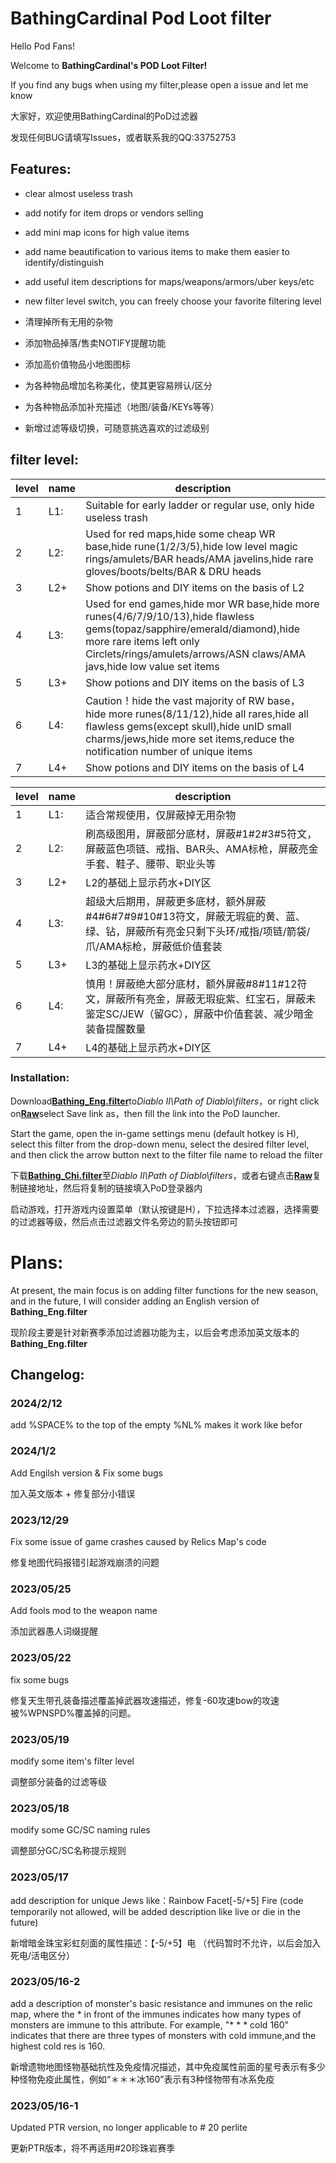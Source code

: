 # BathingCardinal Pod Loot filter
Hello Pod Fans! 

Welcome to **BathingCardinal's POD Loot Filter!** 

If you find any bugs when using my filter,please open a issue and let me know 

大家好，欢迎使用BathingCardinal的PoD过滤器

发现任何BUG请填写Issues，或者联系我的QQ:33752753

## Features:
* clear almost useless trash
* add notify for item drops or vendors selling
* add mini map icons for high value items
* add name beautification to various items to make them easier to identify/distinguish
* add useful item descriptions for maps/weapons/armors/uber keys/etc
* new filter level switch, you can freely choose your favorite filtering level

* 清理掉所有无用的杂物
* 添加物品掉落/售卖NOTIFY提醒功能
* 添加高价值物品小地图图标
* 为各种物品增加名称美化，使其更容易辨认/区分
* 为各种物品添加补充描述（地图/装备/KEYs等等）
* 新增过滤等级切换，可随意挑选喜欢的过滤级别

## filter level:
| level | name | description |
| --- | --- | --- |
| 1 | L1: | Suitable for early ladder or regular use, only hide useless trash
| 2 | L2: | Used for red maps,hide some cheap WR base,hide rune(1/2/3/5),hide low level magic rings/amulets/BAR heads/AMA javelins,hide rare gloves/boots/belts/BAR & DRU heads
| 3 | L2+ | Show potions and DIY items on the basis of L2
| 4 | L3: | Used for end games,hide mor WR base,hide more runes(4/6/7/9/10/13),hide flawless gems(topaz/sapphire/emerald/diamond),hide more rare items left only Circlets/rings/amulets/arrows/ASN claws/AMA javs,hide low value set items
| 5 | L3+ | Show potions and DIY items on the basis of L3
| 6 | L4: | Caution！hide the vast majority of RW base，hide more runes(8/11/12),hide all rares,hide all flawless gems(except skull),hide unID small charms/jews,hide more set items,reduce the notification number of unique items
| 7 | L4+ | Show potions and DIY items on the basis of L4

| level | name | description |
| --- | --- | --- |
| 1 | L1: | 适合常规使用，仅屏蔽掉无用杂物
| 2 | L2: | 刷高级图用，屏蔽部分底材，屏蔽#1#2#3#5符文，屏蔽蓝色项链、戒指、BAR头、AMA标枪，屏蔽亮金手套、鞋子、腰带、职业头等
| 3 | L2+ | L2的基础上显示药水+DIY区
| 4 | L3: | 超级大后期用，屏蔽更多底材，额外屏蔽#4#6#7#9#10#13符文，屏蔽无瑕疵的黄、蓝、绿、钻，屏蔽所有亮金只剩下头环/戒指/项链/箭袋/爪/AMA标枪，屏蔽低价值套装
| 5 | L3+ | L3的基础上显示药水+DIY区
| 6 | L4: | 慎用！屏蔽绝大部分底材，额外屏蔽#8#11#12符文，屏蔽所有亮金，屏蔽无瑕疵紫、红宝石，屏蔽未鉴定SC/JEW（留GC），屏蔽中价值套装、减少暗金装备提醒数量
| 7 | L4+ | L4的基础上显示药水+DIY区

### Installation:
Download[**Bathing_Eng.filter**](https://github.com/vincent427/BathingCardinal_Pod_Lootfilter/blob/main/Bathing_Eng.filter)to*Diablo II\Path of Diablo\filters*，or right click on[**Raw**](https://raw.githubusercontent.com/vincent427/BathingCardinal_Pod_Lootfilter/main/Bathing_Eng.filter)select Save link as，then fill the link into the PoD launcher.

Start the game, open the in-game settings menu (default hotkey is H), select this filter from the drop-down menu, select the desired filter level, and then click the arrow button next to the filter file name to reload the filter

下载[**Bathing_Chi.filter**](https://github.com/vincent427/BathingCardinal_Pod_Lootfilter/blob/main/Bathing_Chi.filter)至*Diablo II\Path of Diablo\filters*，或者右键点击[**Raw**](https://raw.githubusercontent.com/vincent427/BathingCardinal_Pod_Lootfilter/main/Bathing_Chi.filter)复制链接地址，然后将复制的链接填入PoD登录器内

启动游戏，打开游戏内设置菜单（默认按键是H），下拉选择本过滤器，选择需要的过滤器等级，然后点击过滤器文件名旁边的箭头按钮即可

# Plans:
At present, the main focus is on adding filter functions for the new season, and in the future, I will consider adding an English version of **Bathing_Eng.filter**

现阶段主要是针对新赛季添加过滤器功能为主，以后会考虑添加英文版本的**Bathing_Eng.filter**

## Changelog:
### 2024/2/12
add %SPACE% to the top of the empty %NL% makes it work like befor

### 2024/1/2
Add Engilsh version &
Fix some bugs

加入英文版本 + 
修复部分小错误

### 2023/12/29
Fix some issue of game crashes caused by Relics Map's code

修复地图代码报错引起游戏崩溃的问题

### 2023/05/25
Add fools mod to the weapon name 

添加武器愚人词缀提醒
### 2023/05/22
fix some bugs

修复天生带孔装备描述覆盖掉武器攻速描述，修复-60攻速bow的攻速被%WPNSPD%覆盖掉的问题。
### 2023/05/19
modify some item's filter level

调整部分装备的过滤等级
### 2023/05/18
modify some GC/SC naming rules

调整部分GC/SC名称提示规则
### 2023/05/17
add description for unique Jews like：Rainbow Facet[-5/+5] Fire (code temporarily not allowed, will be added description like live or die in the future)

新增暗金珠宝彩虹刻面的属性描述：【-5/+5】电 （代码暂时不允许，以后会加入死电/活电区分）
### 2023/05/16-2
add a description of monster's basic resistance and immunes on the relic map, where the * in front of the immunes indicates how many types of monsters are immune to this attribute. For example, "* * * cold 160" indicates that there are three types of monsters with cold immune,and the highest cold res is 160.

新增遗物地图怪物基础抗性及免疫情况描述，其中免疫属性前面的星号表示有多少种怪物免疫此属性，例如“＊＊＊冰160”表示有3种怪物带有冰系免疫
### 2023/05/16-1
Updated PTR version, no longer applicable to # 20 perlite

更新PTR版本，将不再适用#20珍珠岩赛季

